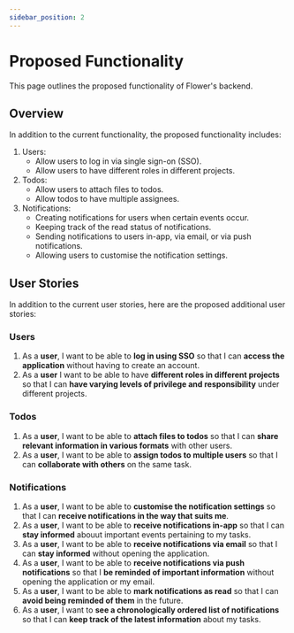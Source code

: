 ```yaml
---
sidebar_position: 2
---
```


# Proposed Functionality

This page outlines the proposed functionality of Flower's backend.

## Overview

In addition to the current functionality, the proposed functionality includes:

1. Users:
   - Allow users to log in via single sign-on (SSO).
   - Allow users to have different roles in different projects.
2. Todos:
   - Allow users to attach files to todos.
   - Allow todos to have multiple assignees.
3. Notifications:
   - Creating notifications for users when certain events occur.
   - Keeping track of the read status of notifications.
   - Sending notifications to users in-app, via email, or via push notifications.
   - Allowing users to customise the notification settings.

## User Stories

In addition to the current user stories, here are the proposed additional user stories:

### Users

1. As a **user**, I want to be able to **log in using SSO** so that I can **access the application** without having to create an account.
2. As a **user** I want to be able to have **different roles in different projects** so that I can **have varying levels of privilege and responsibility** under different projects.

### Todos

1. As a **user**, I want to be able to **attach files to todos** so that I can **share relevant information in various formats** with other users.
2. As a **user**, I want to be able to **assign todos to multiple users** so that I can **collaborate with others** on the same task.

### Notifications

1. As a **user**, I want to be able to **customise the notification settings** so that I can **receive notifications in the way that suits me**.
2. As a **user**, I want to be able to **receive notifications in-app** so that I can **stay informed** abouut important events pertaining to my tasks.
3. As a **user**, I want to be able to **receive notifications via email** so that I can **stay informed** without opening the application.
4. As a **user**, I want to be able to **receive notifications via push notifications** so that I **be reminded of important information** without opening the application or my email.
5. As a **user**, I want to be able to **mark notifications as read** so that I can **avoid being reminded of them** in the future.
6. As a **user**, I want to **see a chronologically ordered list of notifications** so that I can **keep track of the latest information** about my tasks.
